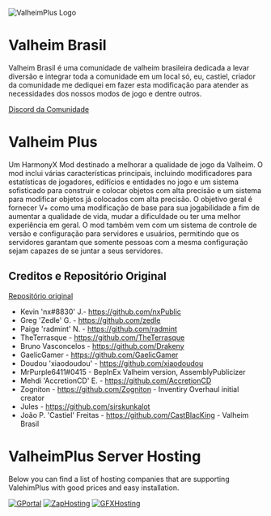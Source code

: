 ![ValheimPlus Logo](https://i.imgur.com/iF2Z0Wo.png)
# Valheim Brasil
Valheim Brasil é uma comunidade de valheim brasileira dedicada a levar diversão e integrar toda a comunidade em um local só, eu, castiel, criador da comunidade me dediquei em fazer esta modificação para atender as necessidades dos nossos modos de jogo e dentre outros.

[Discord da Comunidade](https://discord.gg/2FJmVXfWzv)

# Valheim Plus
Um HarmonyX Mod destinado a melhorar a qualidade de jogo da Valheim. O mod inclui várias características principais, incluindo modificadores para estatísticas de jogadores, edifícios e entidades no jogo e um sistema sofisticado para construir e colocar objetos com alta precisão e um sistema para modificar objetos já colocados com alta precisão. O objetivo geral é fornecer V+ como uma modificação de base para sua jogabilidade a fim de aumentar a qualidade de vida, mudar a dificuldade ou ter uma melhor experiência em geral. O mod também vem com um sistema de controle de versão e configuração para servidores e usuários, permitindo que os servidores garantam que somente pessoas com a mesma configuração sejam capazes de se juntar a seus servidores.

## Creditos e Repositório Original
[Repositório original](https://github.com/valheimPlus/ValheimPlus)
* Kevin 'nx#8830' J.- https://github.com/nxPublic
* Greg 'Zedle' G. - https://github.com/zedle
* Paige 'radmint' N. - https://github.com/radmint
* TheTerrasque - https://github.com/TheTerrasque
* Bruno Vasconcelos - https://github.com/Drakeny
* GaelicGamer - https://github.com/GaelicGamer
* Doudou 'xiaodoudou' - https://github.com/xiaodoudou
* MrPurple6411#0415 - BepInEx Valheim version, AssemblyPublicizer
* Mehdi 'AccretionCD' E. - https://github.com/AccretionCD
* Zogniton - https://github.com/Zogniton - Inventiry Overhaul initial creator
* Jules - https://github.com/sirskunkalot
* João P. 'Castiel' Freitas - https://github.com/CastBlacKing - Valheim Brasil

# ValheimPlus Server Hosting
Below you can find a list of hosting companies that are supporting ValehimPlus with good prices and easy installation.

[![GPortal](http://valheim.plus/gportal/banner.jpg)](http://gportal.valheim.plus/)
[![ZapHosting](http://valheimplus.com/zap/692x127.jpg)](http://zap.valheim.plus/)
[![GFXHosting](https://www.gtxgaming.co.uk/wp-content/uploads/2021/02/valheim_plus_banner-3.png)](http://gtxgaming.valheim.plus/)
